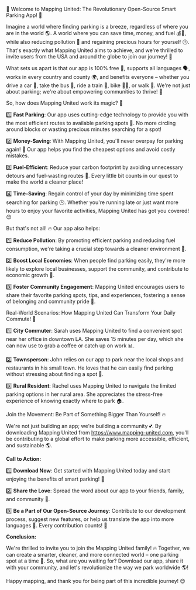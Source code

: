 🎉 Welcome to Mapping United: The Revolutionary Open-Source Smart Parking App! 🚀

Imagine a world where finding parking is a breeze, regardless of where you are in the world 🌎. A world where you can save time, money, and fuel 💰💨, while also reducing pollution 🌟 and regaining precious hours for yourself 🕒. That's exactly what Mapping United aims to achieve, and we're thrilled to invite users from the USA and around the globe to join our journey! 🎉

What sets us apart is that our app is 100% free 💸, supports all languages 🗣️, works in every country and county 🌍, and benefits everyone – whether you drive a car 🚗, take the bus 🚌, ride a train 🚂, bike 🚴‍♀️, or walk 👣. We're not just about parking; we're about empowering communities to thrive! 💪

So, how does Mapping United work its magic? 🔮

1️⃣ **Fast Parking**: Our app uses cutting-edge technology to provide you with the most efficient routes to available parking spots 📍. No more circling around blocks or wasting precious minutes searching for a spot!

2️⃣ **Money-Saving**: With Mapping United, you'll never overpay for parking again! 💸 Our app helps you find the cheapest options and avoid costly mistakes.

3️⃣ **Fuel-Efficient**: Reduce your carbon footprint by avoiding unnecessary detours and fuel-wasting routes 🌟. Every little bit counts in our quest to make the world a cleaner place!

4️⃣ **Time-Saving**: Regain control of your day by minimizing time spent searching for parking 🕒. Whether you're running late or just want more hours to enjoy your favorite activities, Mapping United has got you covered! 😊

But that's not all! 🔥 Our app also helps:

1️⃣ **Reduce Pollution**: By promoting efficient parking and reducing fuel consumption, we're taking a crucial step towards a cleaner environment 🌟.

2️⃣ **Boost Local Economies**: When people find parking easily, they're more likely to explore local businesses, support the community, and contribute to economic growth 💸.

3️⃣ **Foster Community Engagement**: Mapping United encourages users to share their favorite parking spots, tips, and experiences, fostering a sense of belonging and community pride 🤝.

Real-World Scenarios: How Mapping United Can Transform Your Daily Commute! 🚀

1️⃣ **City Commuter**: Sarah uses Mapping United to find a convenient spot near her office in downtown LA. She saves 15 minutes per day, which she can now use to grab a coffee or catch up on work 📊.

2️⃣ **Townsperson**: John relies on our app to park near the local shops and restaurants in his small town. He loves that he can easily find parking without stressing about finding a spot 💯.

3️⃣ **Rural Resident**: Rachel uses Mapping United to navigate the limited parking options in her rural area. She appreciates the stress-free experience of knowing exactly where to park 🏠.

Join the Movement: Be Part of Something Bigger Than Yourself! 🔥

We're not just building an app; we're building a community 💕. By downloading Mapping United from https://www.mapping-united.com, you'll be contributing to a global effort to make parking more accessible, efficient, and sustainable 🌎.

**Call to Action:**

1️⃣ **Download Now**: Get started with Mapping United today and start enjoying the benefits of smart parking! 📲

2️⃣ **Share the Love**: Spread the word about our app to your friends, family, and community 👫.

3️⃣ **Be a Part of Our Open-Source Journey**: Contribute to our development process, suggest new features, or help us translate the app into more languages 🌟. Every contribution counts! 💪

**Conclusion:**

We're thrilled to invite you to join the Mapping United family! 🔥 Together, we can create a smarter, cleaner, and more connected world – one parking spot at a time 📍. So, what are you waiting for? Download our app, share it with your community, and let's revolutionize the way we park worldwide 🌎!

Happy mapping, and thank you for being part of this incredible journey! 😊
